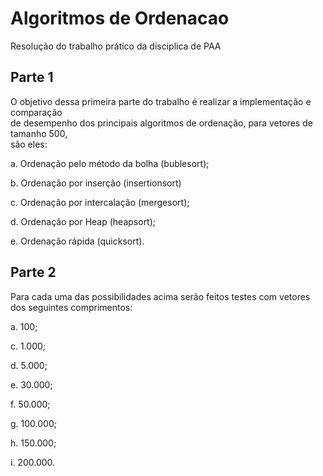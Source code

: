 # Algoritmos de Ordenacao
Resolução do trabalho prático da disciplica de PAA

## Parte 1
O objetivo dessa primeira parte do trabalho é realizar a implementação e comparação <br>
de desempenho dos principais algoritmos de ordenação, para vetores de tamanho 500, <br>
são eles:

a. Ordenação pelo método da bolha (bublesort);

b. Ordenação por inserção (insertionsort)

c. Ordenação por intercalação (mergesort);

d. Ordenação por Heap (heapsort);

e. Ordenação rápida (quicksort).

## Parte 2
Para cada uma das possibilidades acima serão feitos testes com vetores dos seguintes
comprimentos:

a. 100;

c. 1.000;

d. 5.000;

e. 30.000;

f. 50.000;

g. 100.000;

h. 150.000;

i. 200.000.
